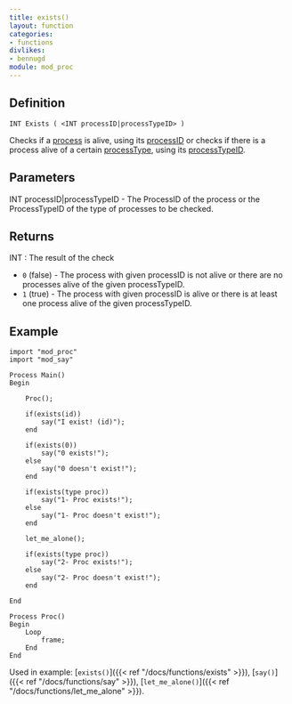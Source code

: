 ```yaml
---
title: exists()
layout: function
categories:
- functions
divlikes:
- bennugd
module: mod_proc
---
```


## Definition

    INT Exists ( <INT processID|processTypeID> )

Checks if a [process](#) is alive, using its [processID](#) or checks if there is a process alive of a certain [processType](#), using its [processTypeID](#).

## Parameters

INT processID|processTypeID - The ProcessID of the process or the ProcessTypeID of the type of processes to be checked.

## Returns

INT : The result of the check

- `0` (false) - The process with given processID is not alive or there are no processes alive of the given processTypeID.
- `1` (true)  - The process with given processID is alive or there is at least one process alive of the given processTypeID.


## Example

```
import "mod_proc"
import "mod_say"

Process Main()
Begin

    Proc();

    if(exists(id))
        say("I exist! (id)");
    end

    if(exists(0))
        say("0 exists!");
    else
        say("0 doesn't exist!");
    end

    if(exists(type proc))
        say("1- Proc exists!");
    else
        say("1- Proc doesn't exist!");
    end

    let_me_alone();

    if(exists(type proc))
        say("2- Proc exists!");
    else
        say("2- Proc doesn't exist!");
    end

End

Process Proc()
Begin
    Loop
        frame;
    End
End
```

Used in example: [`exists()`]({{< ref "/docs/functions/exists" >}}), [`say()`]({{< ref "/docs/functions/say" >}}), [`let_me_alone()`]({{< ref "/docs/functions/let_me_alone" >}}).
